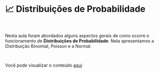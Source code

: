 # 📈 Distribuições de Probabilidade 

<br>

Nesta aula foram abordados alguns aspectos gerais de como ocorre o funcionamento de **Distribuições de Probabilidade**. Nela apresentamos a 
Distribuição Binomial, Poisson e a Normal. 

<br>

Você pode visualizar o conteúdo [aqui](https://nbviewer.org/github/Data-Aqa/aulas/blob/main/estatistica/distribuicoes%20de%20probabilidade/Distribui%C3%A7%C3%B5es%20de%20Probabilidade%20-%20Aula.ipynb)

